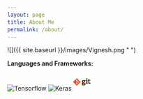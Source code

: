 ```yaml
---
layout: page
title: About Me
permalink: /about/
---
```


![]({{ site.baseurl }}/images/Vignesh.png " ")



**Languages and Frameworks:**
<p align="left">
  <img src="https://www.gstatic.com/devrel-devsite/prod/va2f579f943e40687d02fe75a771878e054c901286ea550f8e49c5efb402dac68/tensorflow/images/lockup.svg" alt="Tensorflow" width="143" height="32"/>
  <img src="https://s3.amazonaws.com/keras.io/img/keras-logo-2018-large-1200.png" alt="Keras" width="143" height="32" />
  <code><img src="https://raw.githubusercontent.com/github/explore/80688e429a7d4ef2fca1e82350fe8e3517d3494d/topics/git/git.png" alt="git" width="40" height="40" /></code>&nbsp;
   </p>
